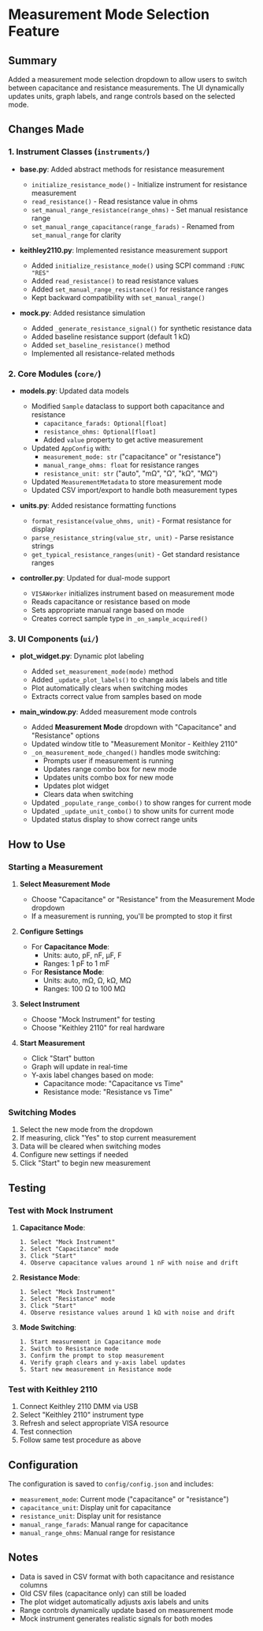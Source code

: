 # Measurement Mode Selection Feature

## Summary

Added a measurement mode selection dropdown to allow users to switch between capacitance and resistance measurements. The UI dynamically updates units, graph labels, and range controls based on the selected mode.

## Changes Made

### 1. Instrument Classes (`instruments/`)
- **base.py**: Added abstract methods for resistance measurement
  - `initialize_resistance_mode()` - Initialize instrument for resistance measurement
  - `read_resistance()` - Read resistance value in ohms
  - `set_manual_range_resistance(range_ohms)` - Set manual resistance range
  - `set_manual_range_capacitance(range_farads)` - Renamed from `set_manual_range` for clarity

- **keithley2110.py**: Implemented resistance measurement support
  - Added `initialize_resistance_mode()` using SCPI command `:FUNC "RES"`
  - Added `read_resistance()` to read resistance values
  - Added `set_manual_range_resistance()` for resistance ranges
  - Kept backward compatibility with `set_manual_range()`

- **mock.py**: Added resistance simulation
  - Added `_generate_resistance_signal()` for synthetic resistance data
  - Added baseline resistance support (default 1 kΩ)
  - Added `set_baseline_resistance()` method
  - Implemented all resistance-related methods

### 2. Core Modules (`core/`)
- **models.py**: Updated data models
  - Modified `Sample` dataclass to support both capacitance and resistance
    - `capacitance_farads: Optional[float]`
    - `resistance_ohms: Optional[float]`
    - Added `value` property to get active measurement
  - Updated `AppConfig` with:
    - `measurement_mode: str` ("capacitance" or "resistance")
    - `manual_range_ohms: float` for resistance ranges
    - `resistance_unit: str` ("auto", "mΩ", "Ω", "kΩ", "MΩ")
  - Updated `MeasurementMetadata` to store measurement mode
  - Updated CSV import/export to handle both measurement types

- **units.py**: Added resistance formatting functions
  - `format_resistance(value_ohms, unit)` - Format resistance for display
  - `parse_resistance_string(value_str, unit)` - Parse resistance strings
  - `get_typical_resistance_ranges(unit)` - Get standard resistance ranges

- **controller.py**: Updated for dual-mode support
  - `VISAWorker` initializes instrument based on measurement mode
  - Reads capacitance or resistance based on mode
  - Sets appropriate manual range based on mode
  - Creates correct sample type in `_on_sample_acquired()`

### 3. UI Components (`ui/`)
- **plot_widget.py**: Dynamic plot labeling
  - Added `set_measurement_mode(mode)` method
  - Added `_update_plot_labels()` to change axis labels and title
  - Plot automatically clears when switching modes
  - Extracts correct value from samples based on mode

- **main_window.py**: Added measurement mode controls
  - Added **Measurement Mode** dropdown with "Capacitance" and "Resistance" options
  - Updated window title to "Measurement Monitor - Keithley 2110"
  - `_on_measurement_mode_changed()` handles mode switching:
    - Prompts user if measurement is running
    - Updates range combo box for new mode
    - Updates units combo box for new mode
    - Updates plot widget
    - Clears data when switching
  - Updated `_populate_range_combo()` to show ranges for current mode
  - Updated `_update_unit_combo()` to show units for current mode
  - Updated status display to show correct range units

## How to Use

### Starting a Measurement

1. **Select Measurement Mode**
   - Choose "Capacitance" or "Resistance" from the Measurement Mode dropdown
   - If a measurement is running, you'll be prompted to stop it first

2. **Configure Settings**
   - For **Capacitance Mode**:
     - Units: auto, pF, nF, µF, F
     - Ranges: 1 pF to 1 mF
   - For **Resistance Mode**:
     - Units: auto, mΩ, Ω, kΩ, MΩ
     - Ranges: 100 Ω to 100 MΩ

3. **Select Instrument**
   - Choose "Mock Instrument" for testing
   - Choose "Keithley 2110" for real hardware

4. **Start Measurement**
   - Click "Start" button
   - Graph will update in real-time
   - Y-axis label changes based on mode:
     - Capacitance mode: "Capacitance vs Time"
     - Resistance mode: "Resistance vs Time"

### Switching Modes

1. Select the new mode from the dropdown
2. If measuring, click "Yes" to stop current measurement
3. Data will be cleared when switching modes
4. Configure new settings if needed
5. Click "Start" to begin new measurement

## Testing

### Test with Mock Instrument

1. **Capacitance Mode**:
   ```
   1. Select "Mock Instrument"
   2. Select "Capacitance" mode
   3. Click "Start"
   4. Observe capacitance values around 1 nF with noise and drift
   ```

2. **Resistance Mode**:
   ```
   1. Select "Mock Instrument"
   2. Select "Resistance" mode
   3. Click "Start"
   4. Observe resistance values around 1 kΩ with noise and drift
   ```

3. **Mode Switching**:
   ```
   1. Start measurement in Capacitance mode
   2. Switch to Resistance mode
   3. Confirm the prompt to stop measurement
   4. Verify graph clears and y-axis label updates
   5. Start new measurement in Resistance mode
   ```

### Test with Keithley 2110

1. Connect Keithley 2110 DMM via USB
2. Select "Keithley 2110" instrument type
3. Refresh and select appropriate VISA resource
4. Test connection
5. Follow same test procedure as above

## Configuration

The configuration is saved to `config/config.json` and includes:
- `measurement_mode`: Current mode ("capacitance" or "resistance")
- `capacitance_unit`: Display unit for capacitance
- `resistance_unit`: Display unit for resistance
- `manual_range_farads`: Manual range for capacitance
- `manual_range_ohms`: Manual range for resistance

## Notes

- Data is saved in CSV format with both capacitance and resistance columns
- Old CSV files (capacitance only) can still be loaded
- The plot widget automatically adjusts axis labels and units
- Range controls dynamically update based on measurement mode
- Mock instrument generates realistic signals for both modes

